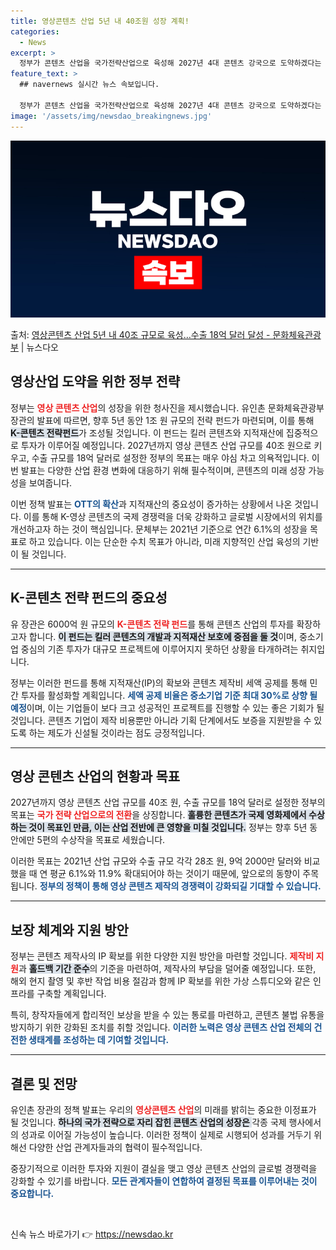 ```yaml
---
title: 영상콘텐츠 산업 5년 내 40조원 성장 계획!
categories:
  - News
excerpt: >
  정부가 콘텐츠 산업을 국가전략산업으로 육성해 2027년 4대 콘텐츠 강국으로 도약하겠다는 청사진을 밝혔다. …
feature_text: >
  ## navernews 실시간 뉴스 속보입니다.

  정부가 콘텐츠 산업을 국가전략산업으로 육성해 2027년 4대 콘텐츠 강국으로 도약하겠다는 청사진을 밝혔다. …
image: '/assets/img/newsdao_breakingnews.jpg'
---
```


![뉴스다오 속보](/assets/img/newsdao_breakingnews.jpg)

<p>출처: <a href="https://newsdao.kr/2524" rel="dofollow">영상콘텐츠 산업 5년 내 40조 규모로 육성…수출 18억 달러 달성 - 문화체육관광부</a> | 뉴스다오</p>

<h2 data-ke-size="size26">영상산업 도약을 위한 정부 전략</h2>

<p data-ke-size="size16">정부는 <b><span style="color: #ee2323;">영상 콘텐츠 산업</span></b>의 성장을 위한 청사진을 제시했습니다. 유인촌 문화체육관광부 장관의 발표에 따르면, 향후 5년 동안 1조 원 규모의 전략 펀드가 마련되며, 이를 통해 <b><span style="background-color: #21538527;">K-콘텐츠 전략펀드</span></b>가 조성될 것입니다. 이 펀드는 킬러 콘텐츠와 지적재산에 집중적으로 투자가 이루어질 예정입니다. 2027년까지 영상 콘텐츠 산업 규모를 40조 원으로 키우고, 수출 규모를 18억 달러로 설정한 정부의 목표는 매우 야심 차고 의욕적입니다. 이번 발표는 다양한 산업 환경 변화에 대응하기 위해 필수적이며, 콘텐츠의 미래 성장 가능성을 보여줍니다.</p>

<p data-ke-size="size16">이번 정책 발표는 <b><span style="color: #1a5490;">OTT의 확산</span></b>과 지적재산의 중요성이 증가하는 상황에서 나온 것입니다. 이를 통해 K-영상 콘텐츠의 국제 경쟁력을 더욱 강화하고 글로벌 시장에서의 위치를 개선하고자 하는 것이 핵심입니다. 문체부는 2021년 기준으로 연간 6.1%의 성장을 목표로 하고 있습니다. 이는 단순한 수치 목표가 아니라, 미래 지향적인 산업 육성의 기반이 될 것입니다.</p>

<hr>

<h2 data-ke-size="size26">K-콘텐츠 전략 펀드의 중요성</h2>

<p data-ke-size="size16">유 장관은 6000억 원 규모의 <b><span style="color: #ee2323;">K-콘텐츠 전략 펀드</span></b>를 통해 콘텐츠 산업의 투자를 확장하고자 합니다. <b><span style="background-color: #21538527;">이 펀드는 킬러 콘텐츠의 개발과 지적재산 보호에 중점을 둘 것</span></b>이며, 중소기업 중심의 기존 투자가 대규모 프로젝트에 이루어지지 못하던 상황을 타개하려는 취지입니다.</p>

<p data-ke-size="size16">정부는 이러한 펀드를 통해 지적재산(IP)의 확보와 콘텐츠 제작비 세액 공제를 통해 민간 투자를 활성화할 계획입니다. <b><span style="color: #1a5490;">세액 공제 비율은 중소기업 기준 최대 30%로 상향 될 예정</span></b>이며, 이는 기업들이 보다 크고 성공적인 프로젝트를 진행할 수 있는 좋은 기회가 될 것입니다. 콘텐츠 기업이 제작 비용뿐만 아니라 기획 단계에서도 보증을 지원받을 수 있도록 하는 제도가 신설될 것이라는 점도 긍정적입니다.</p>

<hr>

<h2 data-ke-size="size26">영상 콘텐츠 산업의 현황과 목표</h2>

<p data-ke-size="size16">2027년까지 영상 콘텐츠 산업 규모를 40조 원, 수출 규모를 18억 달러로 설정한 정부의 목표는 <b><span style="color: #ee2323;">국가 전략 산업으로의 전환</span></b>을 상징합니다. <b><span style="background-color: #21538527;">훌륭한 콘텐츠가 국제 영화제에서 수상하는 것이 목표인 만큼, 이는 산업 전반에 큰 영향을 미칠 것입니다.</span></b> 정부는 향후 5년 동안에만 5편의 수상작을 목표로 세웠습니다.</p>

<p data-ke-size="size16">이러한 목표는 2021년 산업 규모와 수출 규모 각각 28조 원, 9억 2000만 달러와 비교했을 때 연 평균 6.1%와 11.9% 확대되어야 하는 것이기 때문에, 앞으로의 동향이 주목됩니다. <b><span style="color: #1a5490;">정부의 정책이 통해 영상 콘텐츠 제작의 경쟁력이 강화되길 기대할 수 있습니다.</span></b></p>

<hr>

<h2 data-ke-size="size26">보장 체계와 지원 방안</h2>

<p data-ke-size="size16">정부는 콘텐츠 제작사의 IP 확보를 위한 다양한 지원 방안을 마련할 것입니다. <b><span style="color: #ee2323;">제작비 지원</span></b>과 <b><span style="background-color: #21538527;">홀드백 기간 준수</span></b>의 기준을 마련하여, 제작사의 부담을 덜어줄 예정입니다. 또한, 해외 현지 촬영 및 후반 작업 비용 절감과 함께 IP 확보를 위한 가상 스튜디오와 같은 인프라를 구축할 계획입니다.</p>

<p data-ke-size="size16">특히, 창작자들에게 합리적인 보상을 받을 수 있는 통로를 마련하고, 콘텐츠 불법 유통을 방지하기 위한 강화된 조치를 취할 것입니다. <b><span style="color: #1a5490;">이러한 노력은 영상 콘텐츠 산업 전체의 건전한 생태계를 조성하는 데 기여할 것입니다.</span></b></p>

<hr>

<h2 data-ke-size="size26">결론 및 전망</h2>

<p data-ke-size="size16">유인촌 장관의 정책 발표는 우리의 <b><span style="color: #ee2323;">영상콘텐츠 산업</span></b>의 미래를 밝히는 중요한 이정표가 될 것입니다. <b><span style="background-color: #21538527;">하나의 국가 전략으로 자리 잡힌 콘텐츠 산업의 성장은 </span></b>각종 국제 행사에서의 성과로 이어질 가능성이 높습니다. 이러한 정책이 실제로 시행되어 성과를 거두기 위해선 다양한 산업 관계자들과의 협력이 필수적입니다.</p>

<p data-ke-size="size16">중장기적으로 이러한 투자와 지원이 결실을 맺고 영상 콘텐츠 산업의 글로벌 경쟁력을 강화할 수 있기를 바랍니다. <b><span style="color: #1a5490;">모든 관계자들이 연합하여 결정된 목표를 이루어내는 것이 중요합니다.</span></b></p>

<p data-ke-size="size16">&nbsp;</p> 

신속 뉴스 바로가기 👉 <a href="https://newsdao.kr" rel="dofollow">https://newsdao.kr</a>


